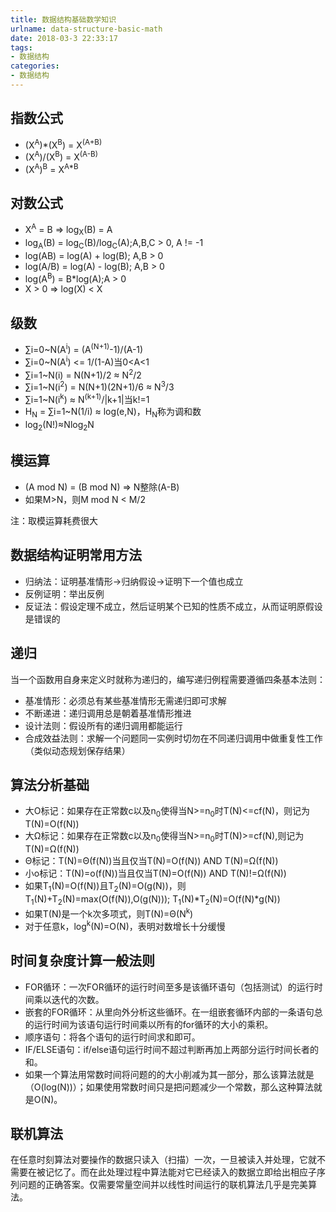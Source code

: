 ```yaml
---
title: 数据结构基础数学知识
urlname: data-structure-basic-math
date: 2018-03-3 22:33:17
tags:
- 数据结构
categories:
- 数据结构
---
```


## 指数公式

- (X<sup>A</sup>)*(X<sup>B</sup>) = X<sup>(A+B)</sup>
- (X<sup>A</sup>)/(X<sup>B</sup>) = X<sup>(A-B)</sup>
- (X<sup>A</sup>)<sup>B</sup> = X<sup>A*B</sup>

## 对数公式

- X<sup>A</sup> = B => log<sub>X</sub>(B) = A
- log<sub>A</sub>(B) = log<sub>C</sub>(B)/log<sub>C</sub>(A);A,B,C > 0, A != -1
- log(AB) = log(A) + log(B); A,B > 0
- log(A/B) = log(A) - log(B); A,B > 0
- log(A<sup>B</sup>) = B*log(A);A > 0
- X > 0 => log(X) < X

## 级数

- ∑i=0~N(A<sup>i</sup>) = (A<sup>(N+1)</sup>-1)/(A-1)
- ∑i=0~N(A<sup>i</sup>) <= 1/(1-A)当0<A<1
- ∑i=1~N(i) = N(N+1)/2 ≈ N<sup>2</sup>/2
- ∑i=1~N(i<sup>2</sup>) = N(N+1)(2N+1)/6 ≈ N<sup>3</sup>/3
- ∑i=1~N(i<sup>k</sup>) ≈ N<sup>(k+1)</sup>/|k+1|当k!=1
- H<sub>N</sub> = ∑i=1~N(1/i) ≈ log(e,N)，H<sub>N</sub>称为调和数
- log<sub>2</sub>(N!)≈Nlog<sub>2</sub>N


## 模运算

- (A mod N) = (B mod N) => N整除(A-B)
- 如果M>N，则M mod N < M/2

注：取模运算耗费很大

## 数据结构证明常用方法

- 归纳法：证明基准情形->归纳假设->证明下一个值也成立
- 反例证明：举出反例
- 反证法：假设定理不成立，然后证明某个已知的性质不成立，从而证明原假设是错误的

## 递归

当一个函数用自身来定义时就称为递归的，编写递归例程需要遵循四条基本法则：

- 基准情形：必须总有某些基准情形无需递归即可求解
- 不断递进：递归调用总是朝着基准情形推进
- 设计法则：假设所有的递归调用都能运行
- 合成效益法则：求解一个问题同一实例时切勿在不同递归调用中做重复性工作（类似动态规划保存结果）

## 算法分析基础

- 大O标记：如果存在正常数c以及n<sub>0</sub>使得当N>=n<sub>0</sub>时T(N)<=cf(N)，则记为T(N)=O(f(N))
- 大Ω标记：如果存在正常数c以及n<sub>0</sub>使得当N>=n<sub>0</sub>时T(N)>=cf(N),则记为T(N)=Ω(f(N))
- Θ标记：T(N)=Θ(f(N))当且仅当T(N)=O(f(N)) AND T(N)=Ω(f(N))
- 小o标记：T(N)=o(f(N))当且仅当T(N)=O(f(N)) AND T(N)!=Ω(f(N))
- 如果T<sub>1</sub>(N)=O(f(N))且T<sub>2</sub>(N)=O(g(N))，则T<sub>1</sub>(N)+T<sub>2</sub>(N)=max(O(f(N)),O(g(N))); T<sub>1</sub>(N)\*T<sub>2</sub>(N)=O(f(N)\*g(N))
- 如果T(N)是一个k次多项式，则T(N)=Θ(N<sup>k</sup>)
- 对于任意k，log<sup>k</sup>(N)=O(N)，表明对数增长十分缓慢

## 时间复杂度计算一般法则

- FOR循环：一次FOR循环的运行时间至多是该循环语句（包括测试）的运行时间乘以迭代的次数。
- 嵌套的FOR循环：从里向外分析这些循环。在一组嵌套循环内部的一条语句总的运行时间为该语句运行时间乘以所有的for循环的大小的乘积。
- 顺序语句：将各个语句的运行时间求和即可。
- IF/ELSE语句：if/else语句运行时间不超过判断再加上两部分运行时间长者的和。
- 如果一个算法用常数时间将问题的的大小削减为其一部分，那么该算法就是（O(log(N))）；如果使用常数时间只是把问题减少一个常数，那么这种算法就是O(N)。

## 联机算法

在任意时刻算法对要操作的数据只读入（扫描）一次，一旦被读入并处理，它就不需要在被记忆了。而在此处理过程中算法能对它已经读入的数据立即给出相应子序列问题的正确答案。仅需要常量空间并以线性时间运行的联机算法几乎是完美算法。


